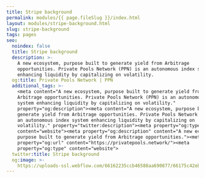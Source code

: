 ```yaml
---
title: Stripe background
permalink: modules/{{ page.fileSlug }}/index.html
layout: modules/stripe-background.html
slug: stripe-background
tags: pages
seo:
  noindex: false
  title: Stripe background
  description: >-
    A new ecosystem, purpose built to generate yield from Arbitrage
    opportunities. Private Pools Network (PPN) is an autonomous index system
    enhancing liquidity by capitalizing on volatility.
  og:title: Private Pools Network | PPN
  additional_tags: >-
    <meta content="A new ecosystem, purpose built to generate yield from
    Arbitrage opportunities. Private Pools Network (PPN) is an autonomous index
    system enhancing liquidity by capitalizing on volatility."
    property="og:description"><meta content="A new ecosystem, purpose built to
    generate yield from Arbitrage opportunities. Private Pools Network (PPN) is
    an autonomous index system enhancing liquidity by capitalizing on
    volatility." property="twitter:description"><meta property="og:type"
    content="website"><meta property="og:description" content="A new ecosystem,
    purpose built to generate yield from Arbitrage opportunities."><meta
    property="og:url" content="https://privatepools.network/"><meta
    property="og:type" content="website">
  twitter:title: Stripe background
  og:image: >-
    https://uploads-ssl.webflow.com/66162235ccb46588aa690877/66175c42ebc0ce580e5b9283_opengraph.jpg
---
```



